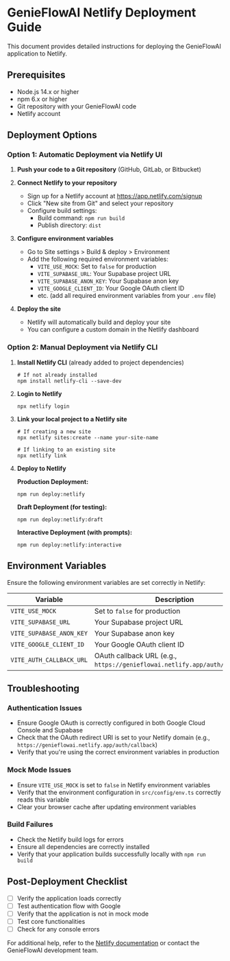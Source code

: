 # GenieFlowAI Netlify Deployment Guide

This document provides detailed instructions for deploying the GenieFlowAI application to Netlify.

## Prerequisites

- Node.js 14.x or higher
- npm 6.x or higher
- Git repository with your GenieFlowAI code
- Netlify account

## Deployment Options

### Option 1: Automatic Deployment via Netlify UI

1. **Push your code to a Git repository** (GitHub, GitLab, or Bitbucket)

2. **Connect Netlify to your repository**
   - Sign up for a Netlify account at https://app.netlify.com/signup
   - Click "New site from Git" and select your repository
   - Configure build settings:
     - Build command: `npm run build`
     - Publish directory: `dist`

3. **Configure environment variables**
   - Go to Site settings > Build & deploy > Environment
   - Add the following required environment variables:
     - `VITE_USE_MOCK`: Set to `false` for production
     - `VITE_SUPABASE_URL`: Your Supabase project URL
     - `VITE_SUPABASE_ANON_KEY`: Your Supabase anon key
     - `VITE_GOOGLE_CLIENT_ID`: Your Google OAuth client ID
     - etc. (add all required environment variables from your `.env` file)

4. **Deploy the site**
   - Netlify will automatically build and deploy your site
   - You can configure a custom domain in the Netlify dashboard

### Option 2: Manual Deployment via Netlify CLI

1. **Install Netlify CLI** (already added to project dependencies)
   ```
   # If not already installed
   npm install netlify-cli --save-dev
   ```

2. **Login to Netlify**
   ```
   npx netlify login
   ```

3. **Link your local project to a Netlify site**
   ```
   # If creating a new site
   npx netlify sites:create --name your-site-name
   
   # If linking to an existing site
   npx netlify link
   ```

4. **Deploy to Netlify**
   
   **Production Deployment:**
   ```
   npm run deploy:netlify
   ```
   
   **Draft Deployment (for testing):**
   ```
   npm run deploy:netlify:draft
   ```
   
   **Interactive Deployment (with prompts):**
   ```
   npm run deploy:netlify:interactive
   ```

## Environment Variables

Ensure the following environment variables are set correctly in Netlify:

| Variable | Description | Required |
|----------|-------------|----------|
| `VITE_USE_MOCK` | Set to `false` for production | Yes |
| `VITE_SUPABASE_URL` | Your Supabase project URL | Yes |
| `VITE_SUPABASE_ANON_KEY` | Your Supabase anon key | Yes |
| `VITE_GOOGLE_CLIENT_ID` | Your Google OAuth client ID | Yes |
| `VITE_AUTH_CALLBACK_URL` | OAuth callback URL (e.g., `https://genieflowai.netlify.app/auth/callback`) | Yes |

## Troubleshooting

### Authentication Issues

- Ensure Google OAuth is correctly configured in both Google Cloud Console and Supabase
- Check that the OAuth redirect URI is set to your Netlify domain (e.g., `https://genieflowai.netlify.app/auth/callback`)
- Verify that you're using the correct environment variables in production

### Mock Mode Issues

- Ensure `VITE_USE_MOCK` is set to `false` in Netlify environment variables
- Verify that the environment configuration in `src/config/env.ts` correctly reads this variable
- Clear your browser cache after updating environment variables

### Build Failures

- Check the Netlify build logs for errors
- Ensure all dependencies are correctly installed
- Verify that your application builds successfully locally with `npm run build`

## Post-Deployment Checklist

- [ ] Verify the application loads correctly
- [ ] Test authentication flow with Google
- [ ] Verify that the application is not in mock mode
- [ ] Test core functionalities
- [ ] Check for any console errors

For additional help, refer to the [Netlify documentation](https://docs.netlify.com/) or contact the GenieFlowAI development team. 